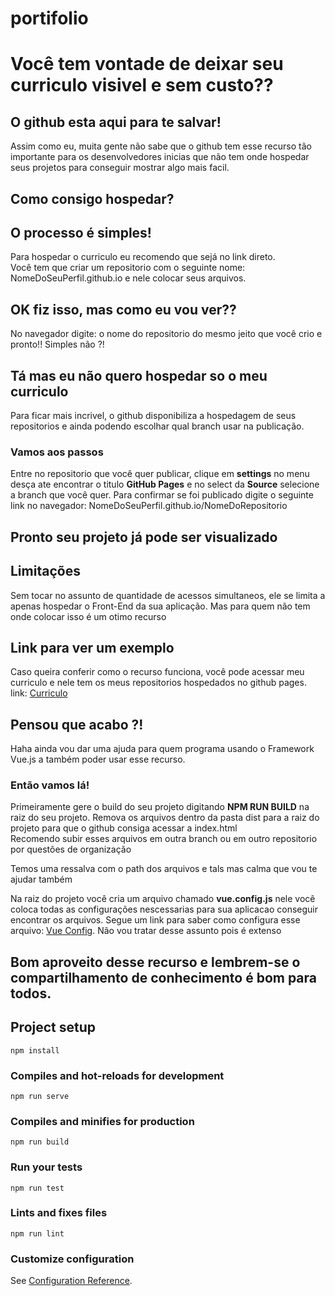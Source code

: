 # portifolio

# Você tem vontade de deixar seu curriculo visivel e sem custo??

## O github esta aqui para te salvar!

<p> Assim como eu, muita gente não sabe que o github tem esse recurso tão importante para os desenvolvedores inicias que não tem onde hospedar seus projetos para conseguir mostrar algo mais facil.</p>

## Como consigo hospedar?
## O processo é simples!

<p> Para hospedar o curriculo eu recomendo que sejá no link direto. <br> Você tem que criar um repositorio com o seguinte nome: NomeDoSeuPerfil.github.io e nele colocar seus arquivos.</p>

## OK fiz isso, mas como eu vou ver??

<p>No navegador digite: o nome do repositorio do mesmo jeito que você crio e pronto!! Simples não ?!</p>

## Tá mas eu não quero hospedar so o meu curriculo

<p>Para ficar mais incrivel, o github disponibiliza a hospedagem de seus repositorios e ainda podendo escolhar qual branch usar na publicação.</p>

<h3>Vamos aos passos</h3>

<p>Entre no repositorio que você quer publicar, clique em <b>settings</b> no menu desça ate encontrar o titulo <b>GitHub Pages</b> e no select da <b>Source</b> selecione a branch que você quer. Para confirmar se foi publicado digite o seguinte link no navegador: NomeDoSeuPerfil.github.io/NomeDoRepositorio</p>

## Pronto seu projeto já pode ser visualizado

## Limitações

<p> Sem tocar no assunto de quantidade de acessos simultaneos, ele se limita a apenas hospedar o Front-End da sua aplicação. Mas para quem não tem onde colocar isso é um otimo recurso</p>

## Link para ver um exemplo

<p>Caso queira conferir como o recurso funciona, você pode acessar meu curriculo e nele tem os meus repositorios hospedados no github pages.
link: <a href="https://brunohendias.github.io">Curriculo</a></p>

## Pensou que acabo ?!

<p> Haha ainda vou dar uma ajuda para quem programa usando o Framework Vue.js a também poder usar esse recurso.</p>

<h3>Então vamos lá!</h3>

<p> Primeiramente gere o build do seu projeto digitando <b>NPM RUN BUILD</b> na raiz do seu projeto. Remova os arquivos dentro da pasta dist para a raiz do projeto para que o github consiga acessar a index.html <br> Recomendo subir esses arquivos em outra branch ou em outro repositorio por questões de organização</p>

<p> Temos uma ressalva com o path dos arquivos e tals mas calma que vou te ajudar também</p>

<p> Na raiz do projeto você cria um arquivo chamado <b>vue.config.js</b> nele você coloca todas as configurações nescessarias para sua aplicacao conseguir encontrar os arquivos. Segue um link para saber como configura esse arquivo: <a href="https://cli.vuejs.org/config/#publicpath">Vue Config</a>. Não vou tratar desse assunto pois é extenso</p>

## Bom aproveito desse recurso e lembrem-se o compartilhamento de conhecimento é bom para todos.


## Project setup
```
npm install
```

### Compiles and hot-reloads for development
```
npm run serve
```

### Compiles and minifies for production
```
npm run build
```

### Run your tests
```
npm run test
```

### Lints and fixes files
```
npm run lint
```

### Customize configuration
See [Configuration Reference](https://cli.vuejs.org/config/).
